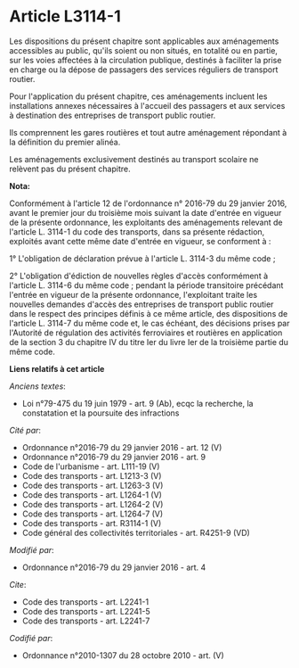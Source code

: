 # Article L3114-1

Les dispositions du présent chapitre sont applicables aux aménagements accessibles au public, qu'ils soient ou non situés, en
totalité ou en partie, sur les voies affectées à la circulation publique, destinés à faciliter la prise en charge ou la
dépose de passagers des services réguliers de transport routier. 

Pour l'application du présent chapitre, ces aménagements incluent les installations annexes nécessaires à l'accueil des
passagers et aux services à destination des entreprises de transport public routier. 

Ils comprennent les gares routières et tout autre aménagement répondant à la définition du premier alinéa. 

Les aménagements exclusivement destinés au transport scolaire ne relèvent pas du présent chapitre.

**Nota:**

Conformément à l'article 12 de l'ordonnance n° 2016-79 du 29 janvier 2016, avant le premier jour du troisième mois suivant la
date d'entrée en vigueur de la présente ordonnance, les exploitants des aménagements relevant de l'article L. 3114-1 du code
des transports, dans sa présente rédaction, exploités avant cette même date d'entrée en vigueur, se conforment à :

1° L'obligation de déclaration prévue à l'article L. 3114-3 du même code ;

2° L'obligation d'édiction de nouvelles règles d'accès conformément à l'article L. 3114-6 du même code ; pendant la période
transitoire précédant l'entrée en vigueur de la présente ordonnance, l'exploitant traite les nouvelles demandes d'accès des
entreprises de transport public routier dans le respect des principes définis à ce même article, des dispositions de
l'article L. 3114-7 du même code et, le cas échéant, des décisions prises par l'Autorité de régulation des activités
ferroviaires et routières en application de la section 3 du chapitre IV du titre Ier du livre Ier de la troisième partie du
même code.

**Liens relatifs à cet article**

_Anciens textes_:

  - Loi n°79-475 du 19 juin 1979 - art. 9 (Ab), ecqc la recherche, la constatation et la poursuite des infractions

_Cité par_:

  - Ordonnance n°2016-79 du 29 janvier 2016 - art. 12 (V)
  - Ordonnance n°2016-79 du 29 janvier 2016 - art. 9
  - Code de l'urbanisme - art. L111-19 (V)
  - Code des transports - art. L1213-3 (V)
  - Code des transports - art. L1263-3 (V)
  - Code des transports - art. L1264-1 (V)
  - Code des transports - art. L1264-2 (V)
  - Code des transports - art. L1264-7 (V)
  - Code des transports - art. R3114-1 (V)
  - Code général des collectivités territoriales - art. R4251-9 (VD)

_Modifié par_:

  - Ordonnance n°2016-79 du 29 janvier 2016 - art. 4

_Cite_:

  - Code des transports - art. L2241-1
  - Code des transports - art. L2241-5
  - Code des transports - art. L2241-7

_Codifié par_:

  - Ordonnance n°2010-1307 du 28 octobre 2010 - art. (V)
